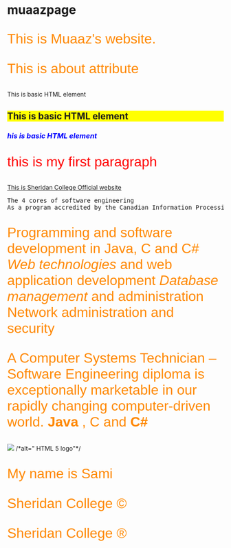 # muaazpage
This is Muaaz's  website.

<htmL>

<TITLE> My first Page      </TITLE>
<body>
<style type="text/css">
p { font-family: sans-serif; color: #FF8800; font-size: 24pt; } /*comments*/
h2 { background-color: yellow; }
</style>


<p title="Important section"> This is about attribute </P>
<h1style = "font-size: "> This is basic HTML element </h1>
<h2> This is basic HTML element </h2>
<h3 style="color:blue"><i>his is basic HTML element</i> </h3>
<p style="color:red">  this is my first paragraph </p>
<a href="https://www.sheridancollege.ca/"> This is Sheridan College Official website </a>
    <pre>The 4 cores of software engineering
As a program accredited by the Canadian Information Processing Society (CIPS), we concentrate on four core areas of software engineering: </pre>
<p>
Programming and software development in Java, C and C# &nbsp; &nbsp; &nbsp; 
<i>Web technologies </i> and web application development
<em>Database management </em> and administration
Network administration and security </p>
<p>A Computer Systems Technician –<br> Software Engineering diploma is exceptionally marketable in our rapidly changing computer-driven world.
    <b> Java </b>, C and <strong>C# </strong></p>
<picture>
<source srcset="pic.png" media ="(max-width: 1500px)">
<source srcset="pic.png" media ="(max-width: 600px)">
<source srcset="pic.png" media ="(max-width: 200px)">
<source srcset="pic.png">
<IMG SRC="pic.png">
<picture/>
/*alt=" HTML 5 logo"*/

<p> My name is Sami </p>


<p> Sheridan College &copy; </P>
<p> Sheridan College &reg; <p>

</body> 



</HTML>
